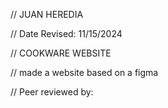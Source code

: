 // JUAN HEREDIA

 // Date Revised: 11/15/2024

 // COOKWARE WEBSITE

 // made a website based on a figma

// Peer reviewed by: 

